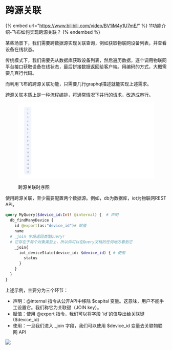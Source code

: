 # 跨源关联

{% embed url="https://www.bilibili.com/video/BV1iM4y1U7mE/" %}
11功能介绍-飞布如何实现跨源关联？
{% endembed %}

某些场景下，我们需要跨数据源实现关联查询，例如获取物联网设备列表，并查看设备在线状态。

传统模式下，我们需要先从数据库获取设备列表，然后遍历数据，逐个调用物联网平台接口获取设备在线状态，最后拼接数据返回给客户端。用编码的方式，大概需要几百行代码。

而利用飞布的跨源关联功能，只需要几行graphql描述就能实现上述需求。

跨源关联本质上是一种流程编排，将通常情况下并行的请求，改造成串行。

<figure><img src="../../.gitbook/assets/operation-export.gif" alt=""><figcaption><p>跨源关联时序图</p></figcaption></figure>

使用跨源关联，至少需要配置两个数据源。例如，db为数据库，iot为物联网REST API。

```graphql
query MyQuery($device_id:Int! @internal) {  # 声明
  db_findManyDevice {
    id @export(as:"device_id")# 赋值
    name
  # _join 字段返回类型Query!
  # 它存在于每个对象类型上，所以你可以在Query文档的任何地方看到它
    _join{
      iot_deviceState(device_id: $device_id) { # 使用
        status
      }
    }
  } 
}

```

上述示例，主要分为三个环节：

* 声明：@internal 指令从公开API中移除 $capital 变量。这意味，用户不能手工设置它。我们称它为关联键（JOIN key）。
* 赋值：使用 @export 指令，我们可以将字段 \`id\`的值导出给关联键($device\_id)
* 使用：一旦我们进入 \_join 字段，我们可以使用 $device\_id 变量去关联物联网 API

![](https://cdn.nlark.com/yuque/0/2023/png/8370227/1679561691909-4d31fb4a-ba16-480b-aefa-47f62e6648b2.png)
